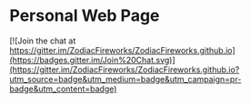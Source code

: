 # Personal Web Page

[![Join the chat at https://gitter.im/ZodiacFireworks/ZodiacFireworks.github.io](https://badges.gitter.im/Join%20Chat.svg)](https://gitter.im/ZodiacFireworks/ZodiacFireworks.github.io?utm_source=badge&utm_medium=badge&utm_campaign=pr-badge&utm_content=badge)
